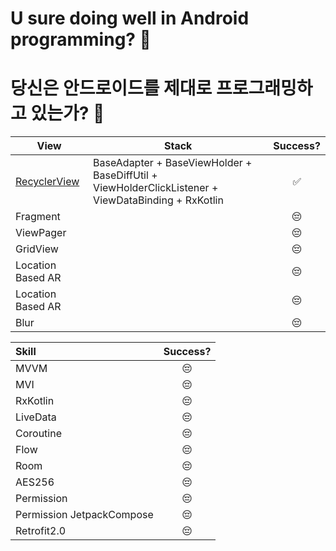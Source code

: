 
# U sure doing well in Android programming? 🤔

# 당신은 안드로이드를 제대로 프로그래밍하고 있는가? 🤔





| **View**  | **Stack**       | **Success?**    | 
| ------------- | ----------- | :----: |
| [RecyclerView](https://github.com/Lee-JuYeon/Study_Android/tree/master/app/src/main/java/com/cavss/studyandroid/recyclerview) | BaseAdapter + BaseViewHolder + BaseDiffUtil + ViewHolderClickListener + ViewDataBinding + RxKotlin | ✅ |
| Fragment|| 😔 |
| ViewPager|| 😔 |
| GridView|| 😔 |
| Location Based AR|| 😔 |
| Location Based AR|| 😔 |
| Blur || 😔 |

|**Skill**|**Success?**| 
|:---------------------------|:----:|
|MVVM|😔|
|MVI|😔|
|RxKotlin|😔|
|LiveData|😔|
|Coroutine|😔|
|Flow|😔|
|Room|😔|
|AES256|😔|
|Permission|😔|
|Permission JetpackCompose|😔|
|Retrofit2.0|😔|


